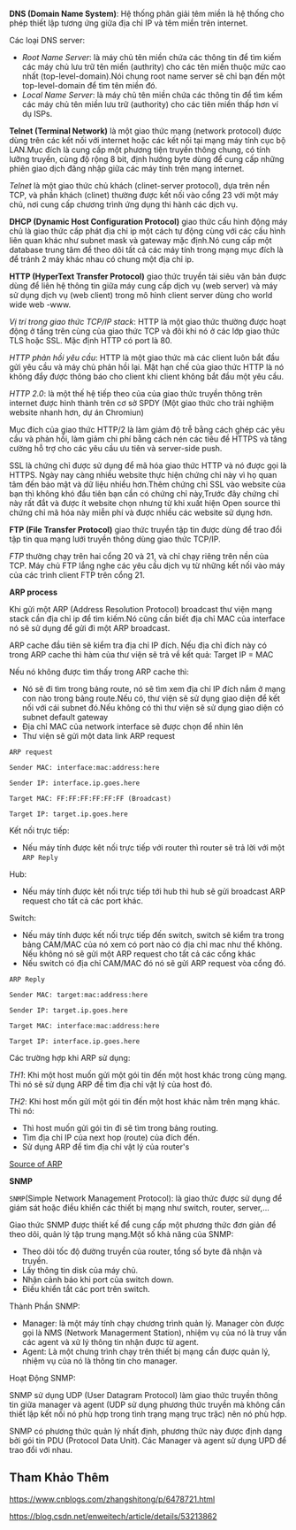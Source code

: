 **DNS (Domain Name System)**: Hệ thống phân giải têm miền là hệ thống cho phép thiết lập tương ứng giữa địa chỉ IP và têm miền trên internet.

Các loại DNS server:
- *Root Name Server*: là máy chủ tên miền chứa các thông tin để tìm kiếm các máy chủ lưu trữ tên miền (authrity) cho các tên miền thuộc mức cao nhất (top-level-domain).Nói chung root name server sẽ chỉ bạn đến một top-level-domain để tìm tên miền đó.
- *Local Name Server*: là máy chủ tên miền chứa các thông tin để tìm kếm các máy chủ tên miền lưu trữ (authority) cho các tiên miền thấp hơn ví dụ ISPs.



**Telnet (Terminal Network)** là một giao thức mạng (network protocol) được dùng trên các kết nối với internet hoặc các kết nối tại mạng máy tính cục bộ LAN.Mục đích là cung cấp một phương tiện truyền thông chung, có tính lưỡng truyền, cùng độ rộng 8 bit, định hướng byte dùng để cung cấp những phiên giao dịch đăng nhập giữa các máy tính trên mạng internet.

*Telnet* là một giao thức chủ khách (clinet-server protocol), dựa trên nền TCP, và phần khách (clinet) thường được kết nối vào cổng 23 với một máy chủ, nơi cung cấp chương trình ứng dụng thi hành các dịch vụ. 

**DHCP (Dynamic Host Configuration Protocol)** giao thức cấu hình động máy chủ là giao thức cấp phát địa chỉ ip  một cách tự động cùng với các cấu hình liên quan khác như subnet mask và gateway mặc định.Nó cung cấp một database trung tâm để theo dõi tất cả các máy tính trong mạng mục đích là để tránh 2 máy khác nhau có chung một địa chỉ ip.

**HTTP (HyperText Transfer Protocol)** giao thức truyền tải siêu văn bản được dùng để liên hệ thông tin giữa máy cung cấp dịch vụ (web server) và máy sử dụng dịch vụ (web client) trong mô hình client server dùng cho world wide web -www.

*Vị trí trong giao thức TCP/IP stack*: HTTP là một giao thức thường được hoạt động ở tầng trên cùng của giao thức TCP và đôi khi nó ở các lớp giao thức TLS hoặc SSL. Mặc định HTTP có port là 80.

*HTTP phản hồi yêu cầu*:  HTTP là một giao thức mà các client luôn bắt đầu gửi yêu cầu và máy chủ phản hồi lại. Mặt hạn chế của giao thức HTTP là nó không đẩy được thông báo cho client khi client không bắt đầu một yêu cầu.

*HTTP 2.0*: là một thế hệ tiếp theo của của giao thức truyền thông trên internet được hình thành trên cơ sở SPDY (Một giao thức cho trải nghiệm website nhanh hơn, dự án Chromiun)

   Mục đích của giao thức HTTP/2 là làm giảm độ trễ bằng cách ghép các yêu cầu và phản hồi, làm giảm chi phí bằng cách nén các tiêu đề HTTPS và tăng cường hỗ trợ cho các yêu cầu ưu tiên và server-side push.
   
SSL là chứng chỉ được sử dụng để mã hóa giao thức HTTP và nó được gọi là HTTPS. Ngày nay càng nhiều website thực hiện chứng chỉ này vì họ quan tâm đến bảo mật và dữ liệu nhiều hơn.Thêm chứng chỉ SSL vào website của bạn thì không khó đầu tiên bạn cần có chứng chỉ này,Trước đây chứng chỉ này rất đắt và được ít website chọn nhưng từ khi xuất hiện Open source thì chứng chỉ mã hóa này miễn phí và được nhiều các website sử dụng hơn.

**FTP (File Transfer Protocol)** giao thức truyền tập tin được dùng để trao đổi tập tin qua mạng lưới truyền thông dùng giao thức TCP/IP.

*FTP* thường chạy trên hai cổng 20 và 21, và chỉ chạy riêng trên nền của TCP. Máy chủ FTP lắng nghe các yêu cầu dịch vụ từ những kết nối vào máy của các trình client FTP trên cổng 21.

**ARP process**

Khi gửi một ARP (Address Resolution Protocol) broadcast thư viện mạng stack cần địa chỉ ip để tìm kiếm.Nó cũng cần biết địa chỉ MAC của interface nó sẽ sử dụng để gửi đi một ARP broadcast.

ARP cache đầu tiên sẽ kiểm tra  địa chỉ IP đích. Nếu địa chỉ đích này có trong ARP cache thì hàm của thư viện sẽ trả về kết quả: Target IP = MAC

Nếu nó không được tìm thấy trong ARP cache thì:
- Nó sẽ đi tìm trong bảng route, nó sẽ tìm xem địa chỉ IP đích nắm ở mạng con nào trong bảng route.Nếu có, thư viện sẽ sử dụng giao diện để kết nối với cái subnet đó.Nếu không có thì thư viện sẽ sử dụng giao diện có subnet default gateway
- Địa chỉ MAC của network interface sẽ được chọn để nhìn lên
- Thư viện sẽ gửi một data link ARP request

`ARP request`

`Sender MAC: interface:mac:address:here`

`Sender IP: interface.ip.goes.here`

`Target MAC: FF:FF:FF:FF:FF:FF (Broadcast)`

`Target IP: target.ip.goes.here`

Kết nối trực tiếp:
- Nếu máy tính được kêt nối trực tiếp với router thì router sẽ trả lời với một `ARP Reply`

Hub:
- Nếu máy tính được kêt nối trực tiếp tới hub thì hub sẽ gửi broadcast ARP request cho tất cả các port khác.

Switch:
- Nếu máy tính được kết nối trực tiếp đến switch, switch sẽ kiểm tra trong bảng CAM/MAC của nó xem có port nào có địa chỉ mac như thế không. Nếu không nó sẽ gửi một ARP request cho tất cả các cổng khác
- Nếu switch có địa chỉ CAM/MAC đó nó sẽ gửi ARP request vòa cổng đó.

`ARP Reply`

`Sender MAC: target:mac:address:here`

`Sender IP: target.ip.goes.here`

`Target MAC: interface:mac:address:here`

`Target IP: interface.ip.goes.here`

Các trường hợp khi ARP sử dụng:

*TH1*: Khi một host muốn gửi một gói tin đến một host khác trong cùng mạng. Thì nó sẽ sử dụng ARP để tìm địa chỉ vật lý của host đó.

*TH2*: Khi host mốn gửi một gói tin đến một host khác nằm trên mạng khác. Thì nó:
- Thì host muốn gửi gói tin đi sẽ tìm trong bảng routing.
- Tìm địa chỉ IP của next hop (route) của đích đến.
- Sử dụng ARP để tìm địa chỉ vật lý của router's

[Source of ARP](https://github.com/alex/what-happens-when#parse-url)

**SNMP**

`SNMP`(Simple Network Management Protocol): là giao thức được sử dụng để giám sát hoặc điều khiển các thiết bị mạng như switch, router, server,...

Giao thức SNMP được thiết kế để cung cấp một phương thức đơn giản để theo dõi, quản lý tập trung mạng.Một số khả năng của SNMP:
- Theo dõi tốc độ đường truyền của router, tổng số byte đã nhận và truyền.
- Lấy thông tin disk của máy chủ.
- Nhận cảnh báo khi port của switch down.
- Điều khiển tắt các port trên switch.

Thành Phần SNMP:
- Manager: là một máy tính chạy chương trình quản lý. Manager còn được gọi là NMS (Network Managerment Station), nhiệm vụ của nó là truy vấn các agent và xử lý thông tin nhận được từ agent.
- Agent: Là một chưng trình chạy trên thiết bị mạng cần được quản lý, nhiệm vụ của nó là thông tin cho manager.

Hoạt Động SNMP:

SNMP sử dụng UDP (User Datagram Protocol) làm giao thức truyền thông tin giữa manager và agent (UDP sử dụng phương thức truyền mà không cần thiết lập kết nối nó phù hợp trong tình trạng mạng trục trặc) nên nó phù hợp.

SNMP có phương thức quản lý nhất định, phương thức này được định dạng bởi gói tin PDU (Protocol Data Unit). Các Manager và agent sử dụng UPD để trao đổi với nhau.


## Tham Khảo Thêm

https://www.cnblogs.com/zhangshitong/p/6478721.html

https://blog.csdn.net/enweitech/article/details/53213862
